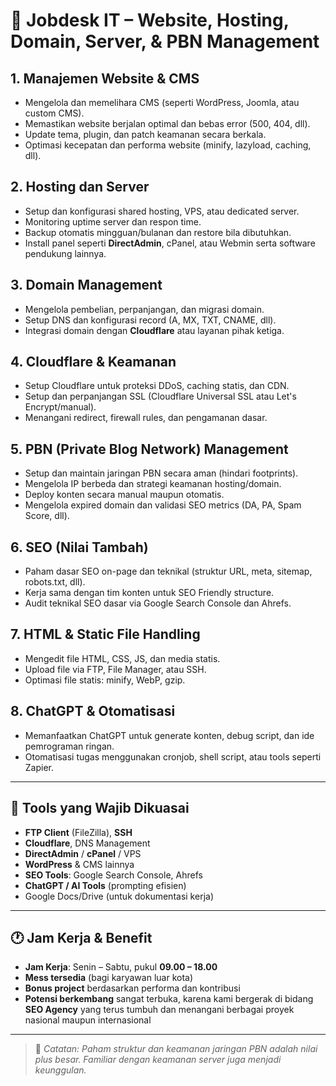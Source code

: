 # 💼 Jobdesk IT – Website, Hosting, Domain, Server, & PBN Management

## 1. Manajemen Website & CMS
- Mengelola dan memelihara CMS (seperti WordPress, Joomla, atau custom CMS).
- Memastikan website berjalan optimal dan bebas error (500, 404, dll).
- Update tema, plugin, dan patch keamanan secara berkala.
- Optimasi kecepatan dan performa website (minify, lazyload, caching, dll).

## 2. Hosting dan Server
- Setup dan konfigurasi shared hosting, VPS, atau dedicated server.
- Monitoring uptime server dan respon time.
- Backup otomatis mingguan/bulanan dan restore bila dibutuhkan.
- Install panel seperti **DirectAdmin**, cPanel, atau Webmin serta software pendukung lainnya.

## 3. Domain Management
- Mengelola pembelian, perpanjangan, dan migrasi domain.
- Setup DNS dan konfigurasi record (A, MX, TXT, CNAME, dll).
- Integrasi domain dengan **Cloudflare** atau layanan pihak ketiga.

## 4. Cloudflare & Keamanan
- Setup Cloudflare untuk proteksi DDoS, caching statis, dan CDN.
- Setup dan perpanjangan SSL (Cloudflare Universal SSL atau Let's Encrypt/manual).
- Menangani redirect, firewall rules, dan pengamanan dasar.

## 5. PBN (Private Blog Network) Management
- Setup dan maintain jaringan PBN secara aman (hindari footprints).
- Mengelola IP berbeda dan strategi keamanan hosting/domain.
- Deploy konten secara manual maupun otomatis.
- Mengelola expired domain dan validasi SEO metrics (DA, PA, Spam Score, dll).

## 6. SEO (Nilai Tambah)
- Paham dasar SEO on-page dan teknikal (struktur URL, meta, sitemap, robots.txt, dll).
- Kerja sama dengan tim konten untuk SEO Friendly structure.
- Audit teknikal SEO dasar via Google Search Console dan Ahrefs.

## 7. HTML & Static File Handling
- Mengedit file HTML, CSS, JS, dan media statis.
- Upload file via FTP, File Manager, atau SSH.
- Optimasi file statis: minify, WebP, gzip.

## 8. ChatGPT & Otomatisasi
- Memanfaatkan ChatGPT untuk generate konten, debug script, dan ide pemrograman ringan.
- Otomatisasi tugas menggunakan cronjob, shell script, atau tools seperti Zapier.

---

## 🔧 Tools yang Wajib Dikuasai
- **FTP Client** (FileZilla), **SSH**
- **Cloudflare**, DNS Management
- **DirectAdmin** / **cPanel** / VPS
- **WordPress** & CMS lainnya
- **SEO Tools**: Google Search Console, Ahrefs
- **ChatGPT / AI Tools** (prompting efisien)
- Google Docs/Drive (untuk dokumentasi kerja)

---

## 🕐 Jam Kerja & Benefit

- **Jam Kerja**: Senin – Sabtu, pukul **09.00 – 18.00**
- **Mess tersedia** (bagi karyawan luar kota)
- **Bonus project** berdasarkan performa dan kontribusi
- **Potensi berkembang** sangat terbuka, karena kami bergerak di bidang **SEO Agency** yang terus tumbuh dan menangani berbagai proyek nasional maupun internasional

---

> 📌 *Catatan: Paham struktur dan keamanan jaringan PBN adalah nilai plus besar. Familiar dengan keamanan server juga menjadi keunggulan.*

